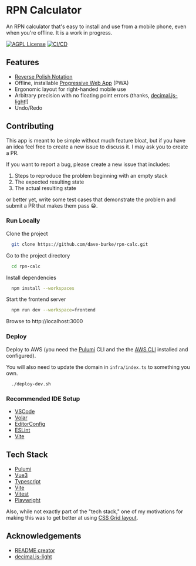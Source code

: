 # RPN Calculator

An RPN calculator that's easy to install and use from a mobile phone, even when you're offline. It is a work in progress.

[![AGPL License](https://img.shields.io/badge/license-AGPL-blue.svg)](http://www.gnu.org/licenses/agpl-3.0)
[![CI/CD](https://github.com/dave-burke/rpn-calc/actions/workflows/cd.yml/badge.svg?branch=main)](https://github.com/dave-burke/rpn-calc/actions/workflows/cd.yml)

## Features

- [Reverse Polish Notation](https://en.wikipedia.org/wiki/Reverse_Polish_notation)
- Offline, installable [Progressive Web App](https://developer.mozilla.org/en-US/docs/Web/Progressive_web_apps) (PWA)
- Ergonomic layout for right-handed mobile use
- Arbitrary precision with no floating point errors (thanks, [decimal.js-light](https://github.com/MikeMcl/decimal.js-light/)!)
- Undo/Redo

## Contributing

This app is meant to be simple without much feature bloat, but if you have an idea feel free to create a new issue to discuss it. I may ask you to create a PR.

If you want to report a bug, please create a new issue that includes:

1. Steps to reproduce the problem beginning with an empty stack
1. The expected resulting state
1. The actual resulting state

or better yet, write some test cases that demonstrate the problem and submit a PR that makes them pass :grin:.

### Run Locally

Clone the project

```bash
  git clone https://github.com/dave-burke/rpn-calc.git
```

Go to the project directory

```bash
  cd rpn-calc
```

Install dependencies

```bash
  npm install --workspaces
```

Start the frontend server

```bash
  npm run dev --workspace=frontend
```

Browse to http://localhost:3000

### Deploy

Deploy to AWS (you need the [Pulumi](https://www.pulumi.com/) CLI and the the [AWS CLI](https://aws.amazon.com/cli/) installed and configured).

You will also need to update the domain in `infra/index.ts` to something you own.

```
  ./deploy-dev.sh
```

### Recommended IDE Setup

- [VSCode](https://code.visualstudio.com/)
- [Volar](https://marketplace.visualstudio.com/items?itemName=johnsoncodehk.volar)
- [EditorConfig](https://marketplace.visualstudio.com/items?itemName=editorconfig.editorconfig)
- [ESLint](https://marketplace.visualstudio.com/items?itemName=dbaeumer.vscode-eslint)
- [Vite](https://marketplace.visualstudio.com/items?itemName=antfu.vite)

## Tech Stack

- [Pulumi](https://www.pulumi.com/)
- [Vue3](https://vuejs.org/)
- [Typescript](https://www.typescriptlang.org/)
- [Vite](https://vitejs.dev/)
- [Vitest](https://vitest.dev/)
- [Playwright](https://playwright.dev/)

Also, while not exactly part of the "tech stack," one of my motivations for making this was to get better at using [CSS Grid layout](https://css-tricks.com/snippets/css/complete-guide-grid/).

## Acknowledgements

- [README creator](https://readme.so)
- [decimal.js-light](https://github.com/MikeMcl/decimal.js-light/)

